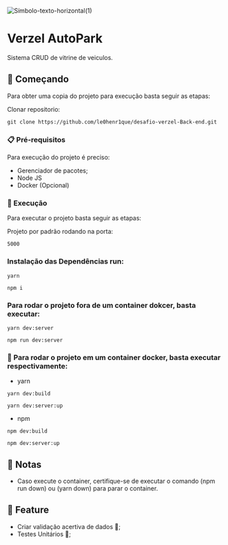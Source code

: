 ![Símbolo-texto-horizontal(1)](https://user-images.githubusercontent.com/68018921/199128538-76654f75-afe5-4906-a9c4-f47a7fa48bd5.png)
# Verzel AutoPark 


Sistema CRUD de vitrine de veiculos.

## 🚀 Começando

Para obter uma copia do projeto para execução basta seguir as etapas:

Clonar repositorio:

```
git clone https://github.com/le0henr1que/desafio-verzel-Back-end.git
```

### 📋 Pré-requisitos

Para execução do projeto é preciso:

* Gerenciador de pacotes;
* Node JS
* Docker (Opcional)


### 🔧 Execução

Para executar o projeto basta seguir as etapas:


Projeto por padrão rodando na porta:

`5000`

### Instalação das Dependências run:
```
yarn 
```

```
npm i
```
### Para rodar o projeto fora de um container dokcer, basta executar:

```
yarn dev:server
```

```
npm run dev:server
```

### 🐋 Para rodar o projeto em um container docker, basta executar respectivamente:

* yarn 

```
yarn dev:build
```

```
yarn dev:server:up
```

* npm 

```
npm dev:build
```

```
npm dev:server:up
```


## 📄 Notas

 * Caso execute o container, certifique-se de executar o comando (npm run down) ou (yarn down) para parar o container.


## 🎁 Feature

* Criar validação acertiva de dados 📢;
* Testes Unitários 📢;








